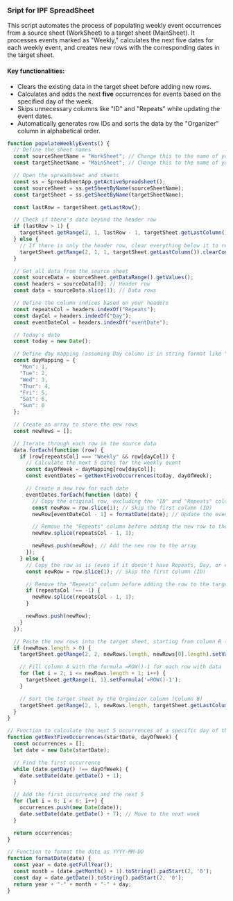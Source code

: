 ### Sript for IPF SpreadSheet

This script automates the process of populating weekly event occurrences from a source sheet (WorkSheet) to a target sheet (MainSheet). It processes events marked as "Weekly," calculates the next five dates for each weekly event, and creates new rows with the corresponding dates in the target sheet.

#### Key functionalities:
- Clears the existing data in the target sheet before adding new rows.
- Calculates and adds the next **five** occurrences for events based on the specified day of the week.
- Skips unnecessary columns like "ID" and "Repeats" while updating the event dates.
- Automatically generates row IDs and sorts the data by the "Organizer" column in alphabetical order.

```JavaScript
function populateWeeklyEvents() {
  // Define the sheet names
  const sourceSheetName = "WorkSheet"; // Change this to the name of your source sheet
  const targetSheetName = "MainSheet"; // Change this to the name of your target sheet

  // Open the spreadsheet and sheets
  const ss = SpreadsheetApp.getActiveSpreadsheet();
  const sourceSheet = ss.getSheetByName(sourceSheetName);
  const targetSheet = ss.getSheetByName(targetSheetName);

  const lastRow = targetSheet.getLastRow();

  // Check if there's data beyond the header row
  if (lastRow > 1) {
    targetSheet.getRange(2, 1, lastRow - 1, targetSheet.getLastColumn()).clearContent();
  } else {
    // If there is only the header row, clear everything below it to reset the sheet
    targetSheet.getRange(2, 1, 1, targetSheet.getLastColumn()).clearContent();
  }

  // Get all data from the source sheet
  const sourceData = sourceSheet.getDataRange().getValues();
  const headers = sourceData[0]; // Header row
  const data = sourceData.slice(1); // Data rows

  // Define the column indices based on your headers
  const repeatsCol = headers.indexOf("Repeats");
  const dayCol = headers.indexOf("Day");
  const eventDateCol = headers.indexOf("eventDate");

  // Today's date
  const today = new Date();

  // Define day mapping (assuming Day column is in string format like "Tue")
  const dayMapping = {
    "Mon": 1,
    "Tue": 2,
    "Wed": 3,
    "Thur": 4,
    "Fri": 5,
    "Sat": 6,
    "Sun": 0
  };

  // Create an array to store the new rows
  const newRows = [];

  // Iterate through each row in the source data
  data.forEach(function (row) {
    if (row[repeatsCol] === "Weekly" && row[dayCol]) {
      // Calculate the next 5 dates for the weekly event
      const dayOfWeek = dayMapping[row[dayCol]];
      const eventDates = getNextFiveOccurrences(today, dayOfWeek);

      // Create a new row for each date
      eventDates.forEach(function (date) {
        // Copy the original row, excluding the "ID" and "Repeats" columns
        const newRow = row.slice(1); // Skip the first column (ID)
        newRow[eventDateCol - 1] = formatDate(date); // Update the eventDate field, adjusting for the skipped ID column

        // Remove the "Repeats" column before adding the new row to the target sheet
        newRow.splice(repeatsCol - 1, 1);

        newRows.push(newRow); // Add the new row to the array
      });
    } else {
      // Copy the row as is (even if it doesn't have Repeats, Day, or eventDate)
      const newRow = row.slice(1); // Skip the first column (ID)

      // Remove the "Repeats" column before adding the row to the target sheet
      if (repeatsCol !== -1) {
        newRow.splice(repeatsCol - 1, 1);
      }

      newRows.push(newRow);
    }
  });

  // Paste the new rows into the target sheet, starting from column B (since column A is for the ID)
  if (newRows.length > 0) {
    targetSheet.getRange(2, 2, newRows.length, newRows[0].length).setValues(newRows);

    // Fill column A with the formula =ROW()-1 for each row with data
    for (let i = 2; i <= newRows.length + 1; i++) {
      targetSheet.getRange(i, 1).setFormula('=ROW()-1');
    }

    // Sort the target sheet by the Organizer column (Column B)
    targetSheet.getRange(2, 1, newRows.length, targetSheet.getLastColumn()).sort({ column: 2, ascending: true });
  }
}

// Function to calculate the next 5 occurrences of a specific day of the week
function getNextFiveOccurrences(startDate, dayOfWeek) {
  const occurrences = [];
  let date = new Date(startDate);

  // Find the first occurrence
  while (date.getDay() !== dayOfWeek) {
    date.setDate(date.getDate() + 1);
  }

  // Add the first occurrence and the next 5
  for (let i = 0; i < 6; i++) {
    occurrences.push(new Date(date));
    date.setDate(date.getDate() + 7); // Move to the next week
  }

  return occurrences;
}

// Function to format the date as YYYY-MM-DD
function formatDate(date) {
  const year = date.getFullYear();
  const month = (date.getMonth() + 1).toString().padStart(2, '0');
  const day = date.getDate().toString().padStart(2, '0');
  return year + "-" + month + "-" + day;
}
```